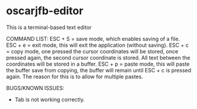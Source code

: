 # oscarjfb-editor

This is a terminal-based text editor

COMMAND LIST: 
    ESC + S = save mode, which enables saving of a file.  
    ESC + e = exit mode, this will exit the application (without saving).
    ESC + c = copy mode, one pressed the cursor coordinates will be stored, once pressed again, 
                the second cursor coordinate is stored. All text between the coordinates will be stored in a buffer. 
    ESC + p = paste mode, this will paste the buffer save from copying, the buffer will remain until ESC + c is pressed again. 
          The reason for this is to allow for multiple pastes.  

BUGS/KNOWN ISSUES:
- Tab is not working correctly.